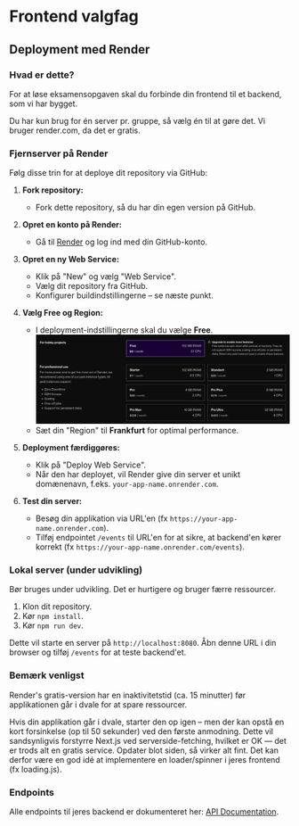 # Frontend valgfag

## Deployment med Render

### Hvad er dette?

For at løse eksamensopgaven skal du forbinde din frontend til et backend, som vi har bygget.

Du har kun brug for én server pr. gruppe, så vælg én til at gøre det. Vi bruger render.com, da det er gratis.

### Fjernserver på Render

Følg disse trin for at deploye dit repository via GitHub:

1. **Fork repository:**

   - Fork dette repository, så du har din egen version på GitHub.

2. **Opret en konto på Render:**

   - Gå til [Render](https://render.com) og log ind med din GitHub-konto.

3. **Opret en ny Web Service:**

   - Klik på "New" og vælg "Web Service".
   - Vælg dit repository fra GitHub.
   - Konfigurer buildindstillingerne – se næste punkt.

4. **Vælg Free og Region:**

   - I deployment-indstillingerne skal du vælge **Free**.
     ![Free tier](public/freetier.png)
   - Sæt din "Region" til **Frankfurt** for optimal performance.

5. **Deployment færdiggøres:**

   - Klik på "Deploy Web Service".
   - Når den har deployet, vil Render give din server et unikt domænenavn, f.eks. `your-app-name.onrender.com`.

6. **Test din server:**
   - Besøg din applikation via URL'en (fx `https://your-app-name.onrender.com`).
   - Tilføj endpointet `/events` til URL'en for at sikre, at backend'en kører korrekt (fx `https://your-app-name.onrender.com/events`).

### Lokal server (under udvikling)

Bør bruges under udvikling. Det er hurtigere og bruger færre ressourcer.

1. Klon dit repository.
2. Kør `npm install`.
3. Kør `npm run dev`.

Dette vil starte en server på `http://localhost:8080`. Åbn denne URL i din browser og tilføj `/events` for at teste backend'et.

### Bemærk venligst

Render's gratis-version har en inaktivitetstid (ca. 15 minutter) før applikationen går i dvale for at spare ressourcer.

Hvis din applikation går i dvale, starter den op igen – men der kan opstå en kort forsinkelse (op til 50 sekunder) ved den første anmodning. Dette vil sandsynligvis forstyrre Next.js ved serverside-fetching, hvilket er OK — det er trods alt en gratis service. Opdater blot siden, så virker alt fint.
Det kan derfor være en god idé at implementere en loader/spinner i jeres frontend (fx loading.js).

### Endpoints

Alle endpoints til jeres backend er dokumenteret her: [API Documentation](https://daviatkea.github.io/API/).
